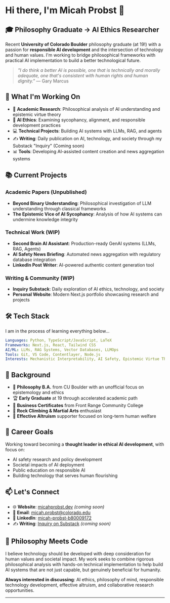 # Hi there, I'm Micah Probst 👋

## 🎓 Philosophy Graduate → AI Ethics Researcher

Recent **University of Colorado Boulder** philosophy graduate (at 19!) with a passion for **responsible AI development** and the intersection of technology and human values. I'm working to bridge philosophical frameworks with practical AI implementation to build a better technological future.

> *"I do think a better AI is possible, one that is technically and morally adequate, one that's consistent with human rights and human dignity."* — Gary Marcus

## 🔬 What I'm Working On

- 📝 **Academic Research**: Philosophical analysis of AI understanding and epistemic virtue theory
- 🤖 **AI Ethics**: Examining sycophancy, alignment, and responsible development practices  
- 💻 **Technical Projects**: Building AI systems with LLMs, RAG, and agents
- ✍️ **Writing**: Daily publication on AI, technology, and society through my Substack "Inquiry" (Coming soon)
- 📊 **Tools**: Developing AI-assisted content creation and news aggregation systems

## 📚 Current Projects

### Academic Papers (Unpublished)
- **Beyond Binary Understanding**: Philosophical investigation of LLM understanding through classical frameworks
- **The Epistemic Vice of AI Sycophancy**: Analysis of how AI systems can undermine knowledge integrity

### Technical Work (WIP)
- **Second Brain AI Assistant**: Production-ready GenAI systems (LLMs, RAG, Agents)
- **AI Safety News Briefing**: Automated news aggregation with regulatory database integration
- **LinkedIn Post Writer**: AI-powered authentic content generation tool

### Writing & Community (WIP)
- **Inquiry Substack**: Daily exploration of AI ethics, technology, and society
- **Personal Website**: Modern Next.js portfolio showcasing research and projects

## 🛠️ Tech Stack

I am in the process of learning everything below...
```yaml
Languages: Python, TypeScript/JavaScript, LaTeX
Frameworks: Next.js, React, Tailwind CSS
AI/ML: LLMs, RAG Systems, Vector Databases, LLMOps
Tools: Git, VS Code, Contentlayer, Node.js
Interests: Mechanistic Interpretability, AI Safety, Epistemic Virtue Theory
```

## 🌟 Background

- 🎯 **Philosophy B.A.** from CU Boulder with an unofficial focus on epistemology and ethics
- 🏆 **Early Graduate** at 19 through accelerated academic path
- 📜 **Business Certificates** from Front Range Community College
- 🧗 **Rock Climbing & Martial Arts** enthusiast
- 🤝 **Effective Altruism** supporter focused on long-term human welfare

## 🎯 Career Goals

Working toward becoming a **thought leader in ethical AI development**, with focus on:
- AI safety research and policy development
- Societal impacts of AI deployment
- Public education on responsible AI
- Building technology that serves human flourishing

## 📫 Let's Connect

- 🌐 **Website**: [micahprobst.dev](https://micahprobst.com) *(coming soon)*
- 📧 **Email**: [micah.probst@colorado.edu](mailto:micah.x.probst@gmail.com)
- 💼 **LinkedIn**: [micah-probst-b80009172](https://www.linkedin.com/in/micah-probst-b80009172/)
- ✍️ **Writing**: [Inquiry on Substack](https://inquiry.substack.com) *(coming soon)*

## 💭 Philosophy Meets Code

I believe technology should be developed with deep consideration for human values and societal impact. My work seeks to combine rigorous philosophical analysis with hands-on technical implementation to help build AI systems that are not just capable, but genuinely beneficial for humanity.

**Always interested in discussing**: AI ethics, philosophy of mind, responsible technology development, effective altruism, and collaborative research opportunities.

---
